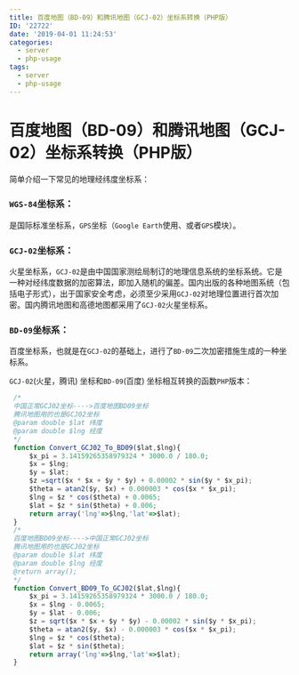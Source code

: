 ```yaml
---
title: 百度地图（BD-09）和腾讯地图（GCJ-02）坐标系转换（PHP版）
ID: '22722'
date: '2019-04-01 11:24:53'
categories:
  - server
  - php-usage
tags:
  - server
  - php-usage
---
```


# 百度地图（BD-09）和腾讯地图（GCJ-02）坐标系转换（PHP版）

简单介绍一下常见的地理经纬度坐标系：

### `WGS-84`坐标系：

是国际标准坐标系，`GPS`坐标（`Google Earth`使用、或者`GPS`模块）。

### `GCJ-02`坐标系：

火星坐标系，`GCJ-02`是由中国国家测绘局制订的地理信息系统的坐标系统。它是一种对经纬度数据的加密算法，即加入随机的偏差。国内出版的各种地图系统（包括电子形式），出于国家安全考虑，必须至少采用`GCJ-02`对地理位置进行首次加密。国内腾讯地图和高德地图都采用了`GCJ-02`火星坐标系。

### `BD-09`坐标系：

百度坐标系，也就是在`GCJ-02`的基础上，进行了`BD-09`二次加密措施生成的一种坐标系。

`GCJ-02`(火星，腾讯) 坐标和`BD-09`(百度) 坐标相互转换的函数`PHP`版本：

``` js 
 /*
 中国正常GCJ02坐标---->百度地图BD09坐标
 腾讯地图用的也是GCJ02坐标
 @param double $lat 纬度
 @param double $lng 经度
 */
 function Convert_GCJ02_To_BD09($lat,$lng){
     $x_pi = 3.14159265358979324 * 3000.0 / 180.0;
     $x = $lng;
     $y = $lat;
     $z =sqrt($x * $x + $y * $y) + 0.00002 * sin($y * $x_pi);
     $theta = atan2($y, $x) + 0.000003 * cos($x * $x_pi);
     $lng = $z * cos($theta) + 0.0065;
     $lat = $z * sin($theta) + 0.006;
     return array('lng'=>$lng,'lat'=>$lat);
 }
 /*
 百度地图BD09坐标---->中国正常GCJ02坐标
 腾讯地图用的也是GCJ02坐标
 @param double $lat 纬度
 @param double $lng 经度
 @return array();
 */
 function Convert_BD09_To_GCJ02($lat,$lng){
     $x_pi = 3.14159265358979324 * 3000.0 / 180.0;
     $x = $lng - 0.0065;
     $y = $lat - 0.006;
     $z = sqrt($x * $x + $y * $y) - 0.00002 * sin($y * $x_pi);
     $theta = atan2($y, $x) - 0.000003 * cos($x * $x_pi);
     $lng = $z * cos($theta);
     $lat = $z * sin($theta);
     return array('lng'=>$lng,'lat'=>$lat);
 }
```
 
 
 
 
 
 
